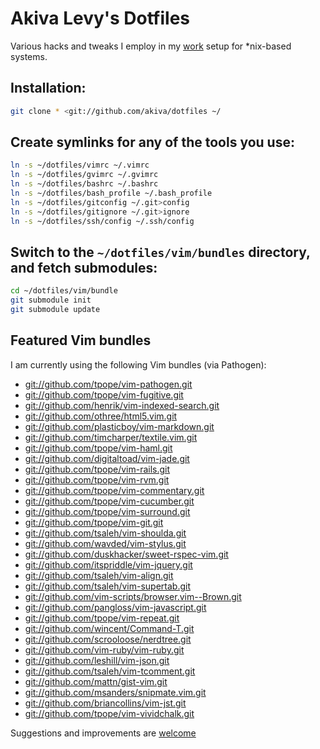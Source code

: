 # Akiva Levy's Dotfiles

Various hacks and tweaks I employ in my [work](http://sixthirteendesign.com) 
setup for *nix-based systems.

## Installation:

```bash
git clone * <git://github.com/akiva/dotfiles ~/
```

## Create symlinks for any of the tools you use:

```bash
ln -s ~/dotfiles/vimrc ~/.vimrc
ln -s ~/dotfiles/gvimrc ~/.gvimrc
ln -s ~/dotfiles/bashrc ~/.bashrc
ln -s ~/dotfiles/bash_profile ~/.bash_profile
ln -s ~/dotfiles/gitconfig ~/.git>config
ln -s ~/dotfiles/gitignore ~/.git>ignore
ln -s ~/dotfiles/ssh/config ~/.ssh/config
```

## Switch to the `~/dotfiles/vim/bundles` directory, and fetch submodules:

```bash
cd ~/dotfiles/vim/bundle
git submodule init
git submodule update
```

## Featured Vim bundles

I am currently using the following Vim bundles (via Pathogen):

* <git://github.com/tpope/vim-pathogen.git>
* <git://github.com/tpope/vim-fugitive.git>
* <git://github.com/henrik/vim-indexed-search.git>
* <git://github.com/othree/html5.vim.git>
* <git://github.com/plasticboy/vim-markdown.git>
* <git://github.com/timcharper/textile.vim.git>
* <git://github.com/tpope/vim-haml.git>
* <git://github.com/digitaltoad/vim-jade.git>
* <git://github.com/tpope/vim-rails.git>
* <git://github.com/tpope/vim-rvm.git>
* <git://github.com/tpope/vim-commentary.git>
* <git://github.com/tpope/vim-cucumber.git>
* <git://github.com/tpope/vim-surround.git>
* <git://github.com/tpope/vim-git.git>
* <git://github.com/tsaleh/vim-shoulda.git>
* <git://github.com/wavded/vim-stylus.git>
* <git://github.com/duskhacker/sweet-rspec-vim.git>
* <git://github.com/itspriddle/vim-jquery.git>
* <git://github.com/tsaleh/vim-align.git>
* <git://github.com/tsaleh/vim-supertab.git>
* <git://github.com/vim-scripts/browser.vim--Brown.git>
* <git://github.com/pangloss/vim-javascript.git>
* <git://github.com/tpope/vim-repeat.git>
* <git://github.com/wincent/Command-T.git>
* <git://github.com/scrooloose/nerdtree.git>
* <git://github.com/vim-ruby/vim-ruby.git>
* <git://github.com/leshill/vim-json.git>
* <git://github.com/tsaleh/vim-tcomment.git>
* <git://github.com/mattn/gist-vim.git>
* <git://github.com/msanders/snipmate.vim.git>
* <git://github.com/briancollins/vim-jst.git>
* <git://github.com/tpope/vim-vividchalk.git>

Suggestions and improvements are 
[welcome](https://github.com/akiva/dotfiles/issues)